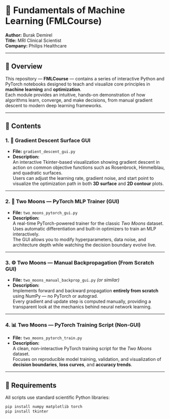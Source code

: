 # 🧠 Fundamentals of Machine Learning (FMLCourse)

**Author:** Burak Demirel  
**Title:** MRI Clinical Scientist  
**Company:** Philips Healthcare  

---

## 📘 Overview

This repository — **FMLCourse** — contains a series of interactive Python and PyTorch notebooks designed to teach and visualize core principles in **machine learning** and **optimization**.  
Each module provides an intuitive, hands-on demonstration of how algorithms learn, converge, and make decisions, from manual gradient descent to modern deep learning frameworks.

---

## 🚀 Contents

### 1. 🧩 **Gradient Descent Surface GUI**
- **File:** `gradient_descent_gui.py`  
- **Description:**  
  An interactive Tkinter-based visualization showing gradient descent in action on common objective functions such as Rosenbrock, Himmelblau, and quadratic surfaces.  
  Users can adjust the learning rate, gradient noise, and start point to visualize the optimization path in both **3D surface** and **2D contour** plots.

---

### 2. 🧠 **Two Moons — PyTorch MLP Trainer (GUI)**
- **File:** `two_moons_pytorch_gui.py`  
- **Description:**  
  A real-time PyTorch-powered trainer for the classic *Two Moons* dataset.  
  Uses automatic differentiation and built-in optimizers to train an MLP interactively.  
  The GUI allows you to modify hyperparameters, data noise, and architecture depth while watching the decision boundary evolve live.

---

### 3. ⚙️ **Two Moons — Manual Backpropagation (From Scratch GUI)**
- **File:** `two_moons_manual_backprop_gui.py` *(or similar)*  
- **Description:**  
  Implements forward and backward propagation **entirely from scratch** using NumPy — no PyTorch or autograd.  
  Every gradient and update step is computed manually, providing a transparent look at the mechanics behind neural network learning.

---

### 4. 📊 **Two Moons — PyTorch Training Script (Non-GUI)**
- **File:** `two_moons_pytorch_train.py`  
- **Description:**  
  A clean, non-interactive PyTorch training script for the *Two Moons* dataset.  
  Focuses on reproducible model training, validation, and visualization of **decision boundaries**, **loss curves**, and **accuracy trends**.

---

## 🧰 Requirements

All scripts use standard scientific Python libraries:

```bash
pip install numpy matplotlib torch
pip install tkinter
